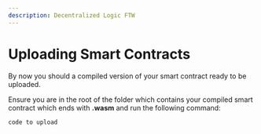 ```yaml
---
description: Decentralized Logic FTW
---
```


# Uploading Smart Contracts

By now you should a compiled version of your smart contract ready to be uploaded.

Ensure you are in the root of the folder which contains your compiled smart contract which ends with **.wasm** and run the following command:

```text
code to upload
```

